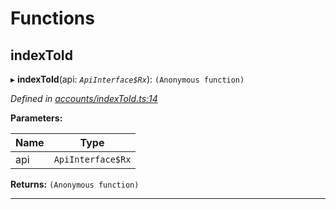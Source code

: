 

# Functions

<a id="indextoid"></a>

##  indexToId

▸ **indexToId**(api: *`ApiInterface$Rx`*): `(Anonymous function)`

*Defined in [accounts/indexToId.ts:14](https://github.com/polkadot-js/api/blob/52718d7/packages/api-derive/src/accounts/indexToId.ts#L14)*

**Parameters:**

| Name | Type |
| ------ | ------ |
| api | `ApiInterface$Rx` |

**Returns:** `(Anonymous function)`

___


